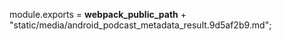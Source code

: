 module.exports = __webpack_public_path__ + "static/media/android_podcast_metadata_result.9d5af2b9.md";